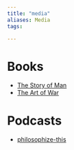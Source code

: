 ```yaml
---
title: "media"
aliases: Media
tags: 

---
```


# Books
- [The Story of Man](notes/the-story-of-man.md)
- [The Art of War](notes/the-art-of-war.md)

# Podcasts
- [philosophize-this](notes/philosophize-this.md)